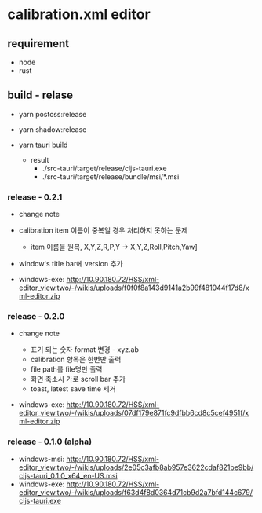# calibration.xml editor 

## requirement
* node
* rust


## build - relase
* yarn postcss:release
* yarn shadow:release
* yarn tauri build

  * result
    * ./src-tauri/target/release/cljs-tauri.exe
    * ./src-tauri/target/release/bundle/msi/*.msi

### release - 0.2.1
* change note
* calibration item 이름이 중복일 경우 처리하지 못하는 문제 
  * item 이름을 원복, X,Y,Z,R,P,Y -> X,Y,Z,Roll,Pitch,Yaw]
* window's title bar에 version 추가 

* windows-exe: http://10.90.180.72/HSS/xml-editor_view.two/-/wikis/uploads/f0f0f8a143d9141a2b99f481044f17d8/xml-editor.zip

### release - 0.2.0
* change note
  * 표기 되는 숫자 format 변경 - xyz.ab
  * calibration 항목은 한번만 출력 
  * file path를 file명만 출력
  * 화면 축소시 가로 scroll bar 추가 
  * toast, latest save time 제거 
  
* windows-exe: http://10.90.180.72/HSS/xml-editor_view.two/-/wikis/uploads/07df179e871fc9dfbb6cd8c5cef4951f/xml-editor.zip

### release - 0.1.0 (alpha)
* windows-msi: http://10.90.180.72/HSS/xml-editor_view.two/-/wikis/uploads/2e05c3afb8ab957e3622cdaf821be9bb/cljs-tauri_0.1.0_x64_en-US.msi
* windows-exe: http://10.90.180.72/HSS/xml-editor_view.two/-/wikis/uploads/f63d4f8d0364d71cb9d2a7bfd144c679/cljs-tauri.exe
